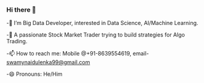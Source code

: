 ### Hi there 👋

-🔭 I’m Big Data Developer, interested in Data Science, AI/Machine Learning. 

-🌱 A passionate Stock Market Trader trying to build strategies for Algo Trading.

-📫 How to reach me: Mobile @+91-8639554619, email- swamynaidulenka99@gmail.com

-😄 Pronouns: He/Him
<!--
**SwamyNaiduLenka/SwamyNaiduLenka** is a ✨ _special_ ✨ repository because its `README.md` (this file) appears on your GitHub profile.

Here are some ideas to get you started:

- 🔭 I’m currently working on Data Analysis, Machine Learning 
- 🌱 I’m currently learning ML Ops
- 👯 I’m looking to collaborate on ...
- 🤔 I’m looking for help with ...
- 💬 Ask me about ...
- 📫 How to reach me: Mobile @+91-8639554619, email- swamynaiduoffice@gmail.com
- 😄 Pronouns: He/Him
- ⚡ Fun fact: ...
-->
